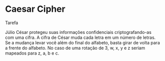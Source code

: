 # Caesar Cipher 

Tarefa

Júlio César protegeu suas informações confidenciais criptografando-as com uma cifra. A cifra de César muda cada letra em um número de letras. Se a mudança levar você além do final do alfabeto, basta girar de volta para a frente do alfabeto. No caso de uma rotação de 3, w, x, y e z seriam mapeados para z, a, b e c.
